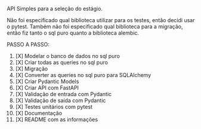 API Simples para a seleção do estágio.

Não foi especificado qual biblioteca utilizar para os testes, então decidi usar o pytest.
Também  não foi especificado qual biblioteca para a migração, então fiz tanto o sql puro quanto
a biblioteca alembic.

PASSO A PASSO:
1. [X] Modelar o banco de dados no sql puro
2. [X] Criar todas as queries no sql puro
3. [X] Migração
4. [X] Converter as queries no sql puro para SQLAlchemy
5. [X] Criar Pydantic Models
6. [X] Criar API com FastAPI
7. [X] Validação de entrada com Pydantic
8. [X] Validação de saída com Pydantic
9. [X] Testes unitários com pytest
10. [X] Documentação
11. [X] README com as informações
